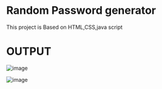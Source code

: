 # Random Password generator

This project is Based on HTML,CSS,java script

# OUTPUT

![image](https://github.com/Rajakumar2829/Random-Password-Generator/assets/97526409/d76425f1-a270-4a75-8776-8be1ec14d8c1)

![image](https://github.com/Rajakumar2829/Random-Password-Generator/assets/97526409/37efb180-f10f-4383-a6f4-297f329835db)



